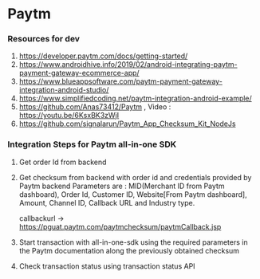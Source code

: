 # Paytm
### Resources for dev
 1. https://developer.paytm.com/docs/getting-started/
 2. https://www.androidhive.info/2019/02/android-integrating-paytm-payment-gateway-ecommerce-app/
 3. https://www.blueappsoftware.com/paytm-payment-gateway-integration-android-studio/
 4. https://www.simplifiedcoding.net/paytm-integration-android-example/
 5. https://github.com/Anas73412/Paytm , Video : https://youtu.be/6KsxBK3zWjI
 6. https://github.com/signalarun/Paytm_App_Checksum_Kit_NodeJs
 
### Integration Steps for Paytm all-in-one SDK
 1. Get order Id from backend
 2. Get checksum from backend with order id and credentials provided by Paytm backend
    Parameters are :
     MID(Merchant ID from Paytm dashboard), Order Id, Customer ID, Website[From Paytm dashboard], Amount, Channel ID, Callback URL and
     Industry type.
     
     callbackurl -> https://pguat.paytm.com/paytmchecksum/paytmCallback.jsp
 3. Start transaction with all-in-one-sdk using the required parameters in the Paytm documentation along the previously obtained checksum
 4. Check transaction status using transaction status API
    
 
 
 
